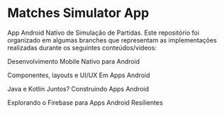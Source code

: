 # Matches Simulator App

App Android Nativo de Simulação de Partidas. Este repositório foi organizado em algumas branches que representam as implementações realizadas durante os seguintes conteúdos/videos:

 Desenvolvimento Mobile Nativo para Android 

 Componentes, layouts e UI/UX Em Apps Android
 
 Java e Kotlin Juntos? Construindo Apps Android
 
 Explorando o Firebase para Apps Android Resilientes


